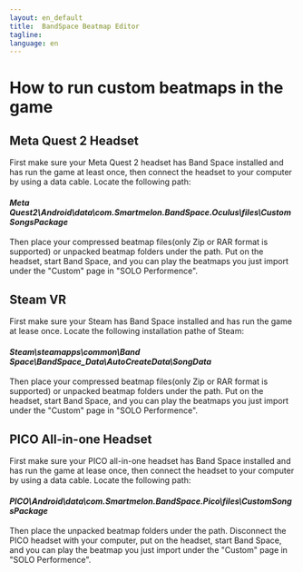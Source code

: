 ```yaml
---
layout: en_default
title:  BandSpace Beatmap Editor
tagline: 
language: en
---
```


# How to run custom beatmaps in the game

## **Meta Quest 2 Headset**
First make sure your Meta Quest 2 headset has Band Space installed and has run the game at least once, then connect the headset to your computer by using a data cable.
Locate the following path:  
#### *Meta Quest2\Android\data\com.Smartmelon.BandSpace.Oculus\files\CustomSongsPackage*  
Then place your compressed beatmap files(only Zip or RAR format is supported) or unpacked beatmap folders under the path. Put on the headset, start Band Space, and you can play the beatmaps you just import under the "Custom" page in "SOLO Performence".

## **Steam VR**
First make sure your Steam has Band Space installed and has run the game at lease once.
Locate the following installation pathe of Steam:  
#### *Steam\steamapps\common\Band Space\BandSpace_Data\AutoCreateData\SongData*  
Then place your compressed beatmap files(only Zip or RAR format is supported) or unpacked beatmap folders under the path. Put on the headset, start Band Space, and you can play the beatmaps you just import under the "Custom" page in "SOLO Performence".

## **PICO All-in-one Headset**
First make sure your PICO all-in-one headset has Band Space installed and has run the game at lease once, then connect the headset to your computer by using a data cable.
Locate the following path:  
#### *PICO\Android\data\com.Smartmelon.BandSpace.Pico\files\CustomSongsPackage*  
Then place the unpacked beatmap folders under the path. Disconnect the PICO headset with your computer, put on the headset, start Band Space, and you can play the beatmap you just import under the "Custom" page in "SOLO Performence".